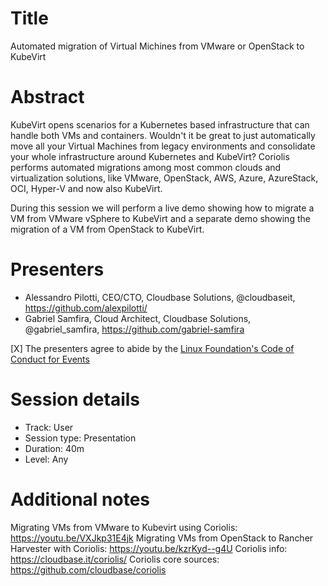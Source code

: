 # Title

Automated migration of Virtual Michines from VMware or OpenStack to KubeVirt

# Abstract

KubeVirt opens scenarios for a Kubernetes based infrastructure that can handle both VMs and containers.
Wouldn't it be great to just automatically move all your Virtual Machines from legacy environments
and consolidate your whole infrastructure around Kubernetes and KubeVirt?
Coriolis performs automated migrations among most common clouds and virtualization solutions, like
VMware, OpenStack, AWS, Azure, AzureStack, OCI, Hyper-V and now also KubeVirt.

During this session we will perform a live demo showing how to migrate a VM from VMware vSphere to KubeVirt and
a separate demo showing the migration of a VM from OpenStack to KubeVirt.

# Presenters

- Alessandro Pilotti, CEO/CTO, Cloudbase Solutions, @cloudbaseit, https://github.com/alexpilotti/
- Gabriel Samfira, Cloud Architect, Cloudbase Solutions, @gabriel_samfira, https://github.com/gabriel-samfira


[X] The presenters agree to abide by the
    [Linux Foundation's Code of Conduct for Events](https://events.linuxfoundation.org/about/code-of-conduct/)

# Session details

- Track: User
- Session type: Presentation
- Duration: 40m
- Level: Any

# Additional notes

Migrating VMs from VMware to Kubevirt using Coriolis: https://youtu.be/VXJkp31E4jk
Migrating VMs from OpenStack to Rancher Harvester with Coriolis: https://youtu.be/kzrKyd--g4U
Coriolis info: https://cloudbase.it/coriolis/
Coriolis core sources: https://github.com/cloudbase/coriolis
